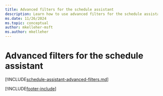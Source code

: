 ```yaml
---
title: Advanced filters for the schedule assistant
description: Learn how to use advanced filters for the schedule assistant in Dynamics 365 Field Service.
ms.date: 11/26/2024
ms.topic: conceptual
author: mkelleher-msft
ms.author: mkelleher
---
```


# Advanced filters for the schedule assistant

[!INCLUDE[schedule-assistant-advanced-filters.md](../shared/urs/schedule-assistant-advanced-filters.md)]

[!INCLUDE[footer-include](../includes/footer-banner.md)]
